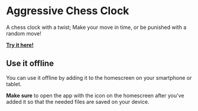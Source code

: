 # Aggressive Chess Clock

A chess clock with a twist; Make your move in time, or be punished with a random move!

**[Try it here!](http://eviloatmeal.se/aggressive-chess-clock/)**

## Use it offline

You can use it offline by adding it to the homescreen on your smartphone or tablet.

**Make sure** to open the app with the icon on the homescreen after you've added it so that the needed files are saved on your device.
